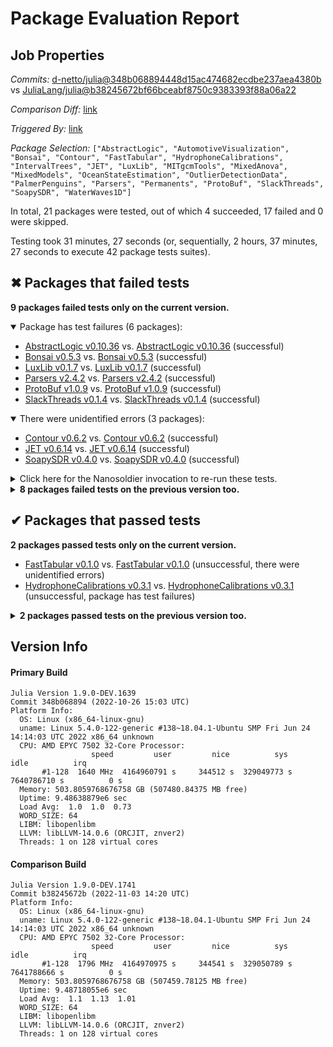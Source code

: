 # Package Evaluation Report

## Job Properties

*Commits:* [d-netto/julia@348b068894448d15ac474682ecdbe237aea4380b](https://github.com/d-netto/julia/commit/348b068894448d15ac474682ecdbe237aea4380b) vs [JuliaLang/julia@b38245672bf66bceabf8750c9383393f88a06a22](https://github.com/JuliaLang/julia/commit/b38245672bf66bceabf8750c9383393f88a06a22)

*Comparison Diff:* [link](https://github.com/JuliaLang/julia/compare/b38245672bf66bceabf8750c9383393f88a06a22..d-netto/julia:348b068894448d15ac474682ecdbe237aea4380b)

*Triggered By:* [link](https://github.com/JuliaLang/julia/pull/47292#issuecomment-1302192765)

*Package Selection:* `["AbstractLogic", "AutomotiveVisualization", "Bonsai", "Contour", "FastTabular", "HydrophoneCalibrations", "IntervalTrees", "JET", "LuxLib", "MITgcmTools", "MixedAnova", "MixedModels", "OceanStateEstimation", "OutlierDetectionData", "PalmerPenguins", "Parsers", "Permanents", "ProtoBuf", "SlackThreads", "SoapySDR", "WaterWaves1D"]`

In total, 21 packages were tested, out of which 4 succeeded, 17 failed and 0 were skipped.

Testing took 31 minutes, 27 seconds (or, sequentially, 2 hours, 37 minutes, 27 seconds to execute 42 package tests suites).


## ✖ Packages that failed tests

**9 packages failed tests only on the current version.**

<details open><summary>Package has test failures (6 packages):</summary>
<p>


- [AbstractLogic v0.10.36](https://s3.amazonaws.com/julialang-reports/nanosoldier/pkgeval/by_hash/348b068_vs_b382456/AbstractLogic.primary.log) vs. [AbstractLogic v0.10.36](https://s3.amazonaws.com/julialang-reports/nanosoldier/pkgeval/by_hash/348b068_vs_b382456/AbstractLogic.against.log) (successful)
- [Bonsai v0.5.3](https://s3.amazonaws.com/julialang-reports/nanosoldier/pkgeval/by_hash/348b068_vs_b382456/Bonsai.primary.log) vs. [Bonsai v0.5.3](https://s3.amazonaws.com/julialang-reports/nanosoldier/pkgeval/by_hash/348b068_vs_b382456/Bonsai.against.log) (successful)
- [LuxLib v0.1.7](https://s3.amazonaws.com/julialang-reports/nanosoldier/pkgeval/by_hash/348b068_vs_b382456/LuxLib.primary.log) vs. [LuxLib v0.1.7](https://s3.amazonaws.com/julialang-reports/nanosoldier/pkgeval/by_hash/348b068_vs_b382456/LuxLib.against.log) (successful)
- [Parsers v2.4.2](https://s3.amazonaws.com/julialang-reports/nanosoldier/pkgeval/by_hash/348b068_vs_b382456/Parsers.primary.log) vs. [Parsers v2.4.2](https://s3.amazonaws.com/julialang-reports/nanosoldier/pkgeval/by_hash/348b068_vs_b382456/Parsers.against.log) (successful)
- [ProtoBuf v1.0.9](https://s3.amazonaws.com/julialang-reports/nanosoldier/pkgeval/by_hash/348b068_vs_b382456/ProtoBuf.primary.log) vs. [ProtoBuf v1.0.9](https://s3.amazonaws.com/julialang-reports/nanosoldier/pkgeval/by_hash/348b068_vs_b382456/ProtoBuf.against.log) (successful)
- [SlackThreads v0.1.4](https://s3.amazonaws.com/julialang-reports/nanosoldier/pkgeval/by_hash/348b068_vs_b382456/SlackThreads.primary.log) vs. [SlackThreads v0.1.4](https://s3.amazonaws.com/julialang-reports/nanosoldier/pkgeval/by_hash/348b068_vs_b382456/SlackThreads.against.log) (successful)

</p>
</details>

<details open><summary>There were unidentified errors (3 packages):</summary>
<p>


- [Contour v0.6.2](https://s3.amazonaws.com/julialang-reports/nanosoldier/pkgeval/by_hash/348b068_vs_b382456/Contour.primary.log) vs. [Contour v0.6.2](https://s3.amazonaws.com/julialang-reports/nanosoldier/pkgeval/by_hash/348b068_vs_b382456/Contour.against.log) (successful)
- [JET v0.6.14](https://s3.amazonaws.com/julialang-reports/nanosoldier/pkgeval/by_hash/348b068_vs_b382456/JET.primary.log) vs. [JET v0.6.14](https://s3.amazonaws.com/julialang-reports/nanosoldier/pkgeval/by_hash/348b068_vs_b382456/JET.against.log) (successful)
- [SoapySDR v0.4.0](https://s3.amazonaws.com/julialang-reports/nanosoldier/pkgeval/by_hash/348b068_vs_b382456/SoapySDR.primary.log) vs. [SoapySDR v0.4.0](https://s3.amazonaws.com/julialang-reports/nanosoldier/pkgeval/by_hash/348b068_vs_b382456/SoapySDR.against.log) (successful)

</p>
</details>

<details><summary>Click here for the Nanosoldier invocation to re-run these tests.</summary>
<p>

```
@nanosoldier `runtests(["AbstractLogic", "Bonsai", "Contour", "JET", "LuxLib", "Parsers", "ProtoBuf", "SlackThreads", "SoapySDR"], vs = ":master")`
```

Note that Nanosoldier defaults to running the primary tests under `rr`, which itself may be a source of failures.
To disable this, add `configuration = (rr=false,)` as an argument to the `runtests` invocation.

</p>
</details>


<details><summary><strong>8 packages failed tests on the previous version too.</strong></summary>
<p>

<details open><summary>Package has test failures (2 packages):</summary>
<p>


- [IntervalTrees v1.0.0](https://s3.amazonaws.com/julialang-reports/nanosoldier/pkgeval/by_hash/348b068_vs_b382456/IntervalTrees.primary.log)
- [MixedModels v4.8.0](https://s3.amazonaws.com/julialang-reports/nanosoldier/pkgeval/by_hash/348b068_vs_b382456/MixedModels.primary.log)

</p>
</details>

<details open><summary>There were unidentified errors (6 packages):</summary>
<p>


- [AutomotiveVisualization v0.1.3](https://s3.amazonaws.com/julialang-reports/nanosoldier/pkgeval/by_hash/348b068_vs_b382456/AutomotiveVisualization.primary.log)
- [MITgcmTools v0.2.4](https://s3.amazonaws.com/julialang-reports/nanosoldier/pkgeval/by_hash/348b068_vs_b382456/MITgcmTools.primary.log)
- [MixedAnova v0.5.2](https://s3.amazonaws.com/julialang-reports/nanosoldier/pkgeval/by_hash/348b068_vs_b382456/MixedAnova.primary.log)
- [OceanStateEstimation v0.3.1](https://s3.amazonaws.com/julialang-reports/nanosoldier/pkgeval/by_hash/348b068_vs_b382456/OceanStateEstimation.primary.log)
- [OutlierDetectionData v0.2.0](https://s3.amazonaws.com/julialang-reports/nanosoldier/pkgeval/by_hash/348b068_vs_b382456/OutlierDetectionData.primary.log)
- [PalmerPenguins v0.1.4](https://s3.amazonaws.com/julialang-reports/nanosoldier/pkgeval/by_hash/348b068_vs_b382456/PalmerPenguins.primary.log)

</p>
</details>

</p>
</details>


## ✔ Packages that passed tests

**2 packages passed tests only on the current version.**

- [FastTabular v0.1.0](https://s3.amazonaws.com/julialang-reports/nanosoldier/pkgeval/by_hash/348b068_vs_b382456/FastTabular.primary.log) vs. [FastTabular v0.1.0](https://s3.amazonaws.com/julialang-reports/nanosoldier/pkgeval/by_hash/348b068_vs_b382456/FastTabular.against.log) (unsuccessful, there were unidentified errors)
- [HydrophoneCalibrations v0.3.1](https://s3.amazonaws.com/julialang-reports/nanosoldier/pkgeval/by_hash/348b068_vs_b382456/HydrophoneCalibrations.primary.log) vs. [HydrophoneCalibrations v0.3.1](https://s3.amazonaws.com/julialang-reports/nanosoldier/pkgeval/by_hash/348b068_vs_b382456/HydrophoneCalibrations.against.log) (unsuccessful, package has test failures)

<details><summary><strong>2 packages passed tests on the previous version too.</strong></summary>
<p>

- [Permanents v0.2.0](https://s3.amazonaws.com/julialang-reports/nanosoldier/pkgeval/by_hash/348b068_vs_b382456/Permanents.primary.log)
- [WaterWaves1D v0.1.0](https://s3.amazonaws.com/julialang-reports/nanosoldier/pkgeval/by_hash/348b068_vs_b382456/WaterWaves1D.primary.log)

</p>
</details>


## Version Info

#### Primary Build

```
Julia Version 1.9.0-DEV.1639
Commit 348b068894 (2022-10-26 15:03 UTC)
Platform Info:
  OS: Linux (x86_64-linux-gnu)
  uname: Linux 5.4.0-122-generic #138~18.04.1-Ubuntu SMP Fri Jun 24 14:14:03 UTC 2022 x86_64 unknown
  CPU: AMD EPYC 7502 32-Core Processor: 
                  speed         user         nice          sys         idle          irq
       #1-128  1640 MHz  4164960791 s     344512 s  329049773 s  7640786710 s          0 s
  Memory: 503.8059768676758 GB (507480.84375 MB free)
  Uptime: 9.48638879e6 sec
  Load Avg:  1.0  1.0  0.73
  WORD_SIZE: 64
  LIBM: libopenlibm
  LLVM: libLLVM-14.0.6 (ORCJIT, znver2)
  Threads: 1 on 128 virtual cores

```

#### Comparison Build

```
Julia Version 1.9.0-DEV.1741
Commit b38245672b (2022-11-03 14:20 UTC)
Platform Info:
  OS: Linux (x86_64-linux-gnu)
  uname: Linux 5.4.0-122-generic #138~18.04.1-Ubuntu SMP Fri Jun 24 14:14:03 UTC 2022 x86_64 unknown
  CPU: AMD EPYC 7502 32-Core Processor: 
                  speed         user         nice          sys         idle          irq
       #1-128  1796 MHz  4164970975 s     344541 s  329050789 s  7641788666 s          0 s
  Memory: 503.8059768676758 GB (507459.78125 MB free)
  Uptime: 9.48718055e6 sec
  Load Avg:  1.1  1.13  1.01
  WORD_SIZE: 64
  LIBM: libopenlibm
  LLVM: libLLVM-14.0.6 (ORCJIT, znver2)
  Threads: 1 on 128 virtual cores

```
<!-- Generated on 2022-11-03T11:23:05.071 -->
